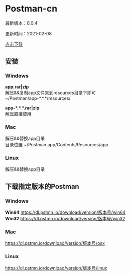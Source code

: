 # Postman-cn
最新版本：8.0.4

更新时间：2021-02-08

[点击下载](https://github.com/hlmd/Postman-cn/releases)


## 安装

### Windows
**app.rar|zip**  
解压&&复制app文件夹到resources目录下即可  
~/Postman/app-\*.\*.\*/resources/

**app-\*.\*.\*.rar|zip**  
解压直接使用

### Mac
解压&&替换app目录  
目录位置 ~/Postman.app/Contents/Resources/app

### Linux
解压&&替换app目录



## 下载指定版本的Postman
### Windows
**Win64** https://dl.pstmn.io/download/version/版本号/win64  
**Win32** https://dl.pstmn.io/download/version/版本号/win32

### Mac
https://dl.pstmn.io/download/version/版本号/osx

### Linux
https://dl.pstmn.io/download/version/版本号/linux
